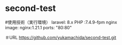 # second-test

#使用技術（実行環境）
laravel: 8.x
PHP :7.4.9-fpm
nginx  
image: nginx:1.21.1
ports:   "80:80"


＃URL https://github.com/yukamachida/second-test.git